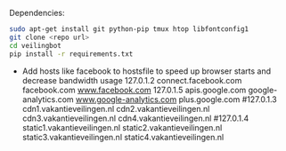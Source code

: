 Dependencies:

```bash
sudo apt-get install git python-pip tmux htop libfontconfig1 
git clone <repo url>
cd veilingbot
pip install -r requirements.txt
```



- Add hosts like facebook to hostsfile to speed up browser starts and decrease bandwidth usage
127.0.1.2       connect.facebook.com facebook.com www.facebook.com
127.0.1.5       apis.google.com google-analytics.com www.google-analytics.com plus.google.com
#127.0.1.3      cdn1.vakantieveilingen.nl cdn2.vakantieveilingen.nl cdn3.vakantieveilingen.nl cdn4.vakantieveilingen.nl
#127.0.1.4      static1.vakantieveilingen.nl static2.vakantieveilingen.nl static3.vakantieveilingen.nl static4.vakantieveilingen.nl

